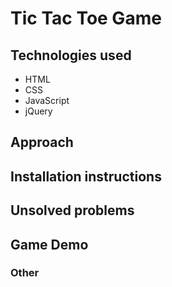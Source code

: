 # Tic Tac Toe Game 

## Technologies used
* HTML
* CSS
* JavaScript
* jQuery

## Approach

## Installation instructions

## Unsolved problems

## Game Demo 

### Other
